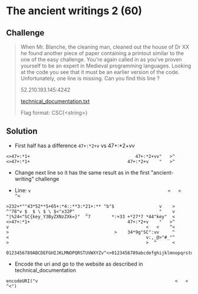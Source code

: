 
# The ancient writings 2 (60)

## Challenge

> When Mr. Blanche, the cleaning man, cleaned out the house of Dr XX he found another piece of paper containing a printout similar to the one of the easy challenge.
> You're again called in as you've proven yourself to be an expert in Medieval programming languages.
> Looking at the code you see that it must be an earlier version of the code.
> Unfortunately, one line is missing. Can you find this line ?
> 
> 52.210.193.145:4242
> 
> [technical_documentation.txt](technical_documentation.txt)
>
> Flag format: CSC{&lt;string&gt;}

## Solution

* First half has a difference `47+:*2+v` vs 47+:*2+vv

```
<>47+:*1+                                        47+:*2+vv"   >^
<>47+:*1+                                     47+:*2+v    "   >^
```

* Change next line so it has the same result as in the first "ancient-writing" challenge

* Line: `v                                                    <   <    ^<`

```
>232+*""43*52**5+65+:*4::**3:*21+:** "b"$                 v    >
^"78"v $  $ \ $ \ $<"x32P"    _                           "    v
^|%24<"SC{key_Y3ByZXNzZXk=}"  ^7        *:+33 +*27*7 *44"key"  <
<>47+:*1+                                     47+:*2+v    "   >^
v                                                    <   <    ^<
>                                        >    34*9g"SC":vv     ^            
<                                                    v:,_@>"#_"^
>                                                    >  ^      <

0123456789ABCDEFGHIJKLMNOPQRSTUVWXYZv^<>0123456789abcdefghijklmnopqrstuvwxyz
```

* Encode the uri and go to the website as described in technical_documentation 

`encodeURI("v                                                    <   <    ^<")`
